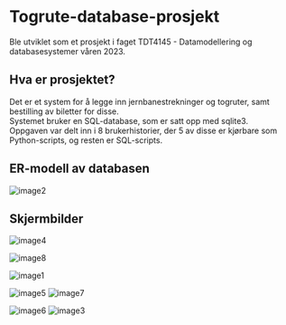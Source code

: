 # Togrute-database-prosjekt

Ble utviklet som et prosjekt i faget TDT4145 - Datamodellering og databasesystemer våren 2023.

## Hva er prosjektet?

Det er et system for å legge inn jernbanestrekninger og togruter, samt bestilling av biletter for disse.  
Systemet bruker en SQL-database, som er satt opp med sqlite3.  
Oppgaven var delt inn i 8 brukerhistorier, der 5 av disse er kjørbare som Python-scripts, og resten er SQL-scripts.  

## ER-modell av databasen

![image2](https://github.com/andreaslhjulstad/railway-database-project/assets/124878761/ab5fed3b-4b04-4546-93a3-71f82e60f9fe)

## Skjermbilder

![image4](https://github.com/andreaslhjulstad/railway-database-project/assets/124878761/2a83f508-e177-4a15-a688-51232b72a964)

![image8](https://github.com/andreaslhjulstad/railway-database-project/assets/124878761/30241e1d-1b2d-45de-9535-bd9866c9c587)

![image1](https://github.com/andreaslhjulstad/railway-database-project/assets/124878761/77a66367-e4ee-4548-94c4-dbe5f46e4e17)

![image5](https://github.com/andreaslhjulstad/railway-database-project/assets/124878761/2ef0590a-bd76-4d2e-816e-3450fa930e38)
![image7](https://github.com/andreaslhjulstad/railway-database-project/assets/124878761/617ea31e-2f4c-4fa3-9da2-970dd9d469a0)

![image6](https://github.com/andreaslhjulstad/railway-database-project/assets/124878761/361a2ae9-50fb-4caf-be16-057050b48254)
![image3](https://github.com/andreaslhjulstad/railway-database-project/assets/124878761/f4d7ac44-d6e3-4e3d-ba22-4dd0c3fba356)

